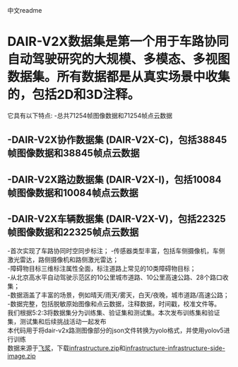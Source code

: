 中文readme

# DAIR-V2X数据集是第一个用于车路协同自动驾驶研究的大规模、多模态、多视图数据集。所有数据都是从真实场景中收集的，包括2D和3D注释。  
它具有以下特点: -总共71254帧图像数据和71254帧点云数据  
## -DAIR-V2X协作数据集 (DAIR-V2X-C)，包括38845帧图像数据和38845帧点云数据  
## -DAIR-V2X路边数据集 (DAIR-V2X-I)，包括10084帧图像数据和10084帧点云数据  
## -DAIR-V2X车辆数据集 (DAIR-V2X-V)，包括22325帧图像数据和22325帧点云数据   
-首次实现了车路协同时空同步标注； -传感器类型丰富，包括车侧摄像机，车侧激光雷达，路侧摄像机和路侧激光雷达；   
-障碍物目标三维标注属性全面，标注道路上常见的10类障碍物目标；   
-从北京高水平自动驾驶示范区的10公里城市道路、10公里高速公路、28个路口收集；   
-数据涵盖了丰富的场景，例如晴天/雨天/雾天，白天/夜晚，城市道路/高速公路；   
-数据完整，包括脱敏原始图像和点云数据，注释数据，时间戳，校准文件等。   
我们根据5:2:3将数据集分为训练集、验证集和测试集。本次发布训练集和验证集，测试集和后续挑战活动一起发布  
本代码用于将dair-v2x路测图像部分的json文件转换为yolo格式，并使用yolov5进行训练  
数据来源于[飞浆](https://aistudio.baidu.com/datasetdetail/179509)，下载[infrastructure.zip](https://aistudio.baidu.com/datasetdetail/179509)和[infrastructure-infrastructure-side-image.zip](https://aistudio.baidu.com/datasetdetail/179509)

